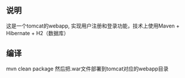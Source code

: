 ## 说明

这是一个tomcat的webapp, 实现用户注册和登录功能，技术上使用Maven + Hibernate + H2（数据库）

## 编译

mvn clean package
然后把.war文件部署到tomcat对应的webapp目录


